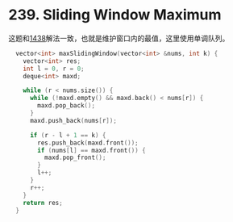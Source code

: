 # 239. Sliding Window Maximum

这题和[1438](1438.%20Longest%20Continuous%20Subarray%20With%20Absolute%20Diff.md)解法一致，也就是维护窗口内的最值，这里使用单调队列。

```cpp
  vector<int> maxSlidingWindow(vector<int> &nums, int k) {
    vector<int> res;
    int l = 0, r = 0;
    deque<int> maxd;

    while (r < nums.size()) {
      while (!maxd.empty() && maxd.back() < nums[r]) {
        maxd.pop_back();
      }
      maxd.push_back(nums[r]);

      if (r - l + 1 == k) {
        res.push_back(maxd.front());
        if (nums[l] == maxd.front()) {
          maxd.pop_front();
        }
        l++;
      }
      r++;
    }
    return res;
  }
```